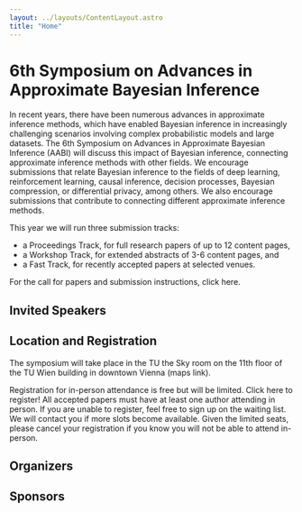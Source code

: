 ```yaml
---
layout: ../layouts/ContentLayout.astro
title: "Home"
---
```


# 6th Symposium on Advances in Approximate Bayesian Inference

In recent years, there have been numerous advances in approximate inference methods, which have enabled Bayesian inference in increasingly challenging scenarios involving complex probabilistic models and large datasets.
The 6th Symposium on Advances in Approximate Bayesian Inference (AABI) will discuss this impact of Bayesian inference, connecting approximate inference methods with other fields.
We encourage submissions that relate Bayesian inference to the fields of deep learning, reinforcement learning, causal inference, decision processes, Bayesian compression, or differential privacy, among others.
We also encourage submissions that contribute to connecting different approximate inference methods.

This year we will run three submission tracks:

- a Proceedings Track, for full research papers of up to 12 content pages,
- a Workshop Track, for extended abstracts of 3-6 content pages, and
- a Fast Track, for recently accepted papers at selected venues.

For the call for papers and submission instructions, click here.

## Invited Speakers

## Location and Registration

The symposium will take place in the TU the Sky room on the 11th floor of the TU Wien building in downtown Vienna (maps link).

Registration for in-person attendance is free but will be limited.
Click here to register!
All accepted papers must have at least one author attending in person.
If you are unable to register, feel free to sign up on the waiting list.
We will contact you if more slots become available.
Given the limited seats, please cancel your registration if you know you will not be able to attend in-person.

## Organizers

## Sponsors
